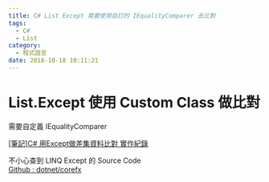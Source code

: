 ```yaml
---
title: C# List Except 需要使用自訂的 IEqualityComparer 去比對
tags:
  - C#
  - List
category:
  - 程式語言
date: 2018-10-18 10:11:21
---
```

# List.Except 使用 Custom Class 做比對 #

需要自定義 IEqualityComparer  

[[筆記]C# 用Except做差集資料比對 實作紀錄](https://dotblogs.com.tw/noncoder/2018/06/07/except)  

不小心查到 LINQ Except 的 Source Code  
[Github : dotnet/corefx](https://github.com/dotnet/corefx/blob/master/src/System.Linq/src/System/Linq/Except.cs)